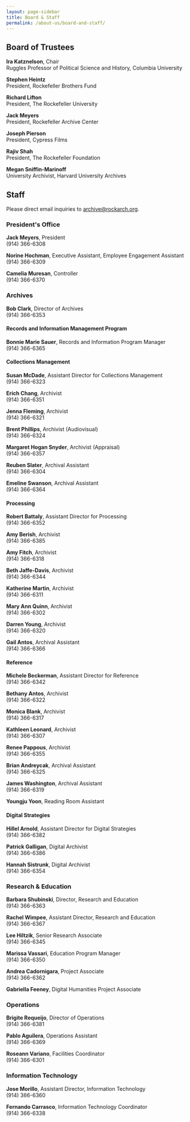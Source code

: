 ```yaml
---
layout: page-sidebar
title: Board & Staff
permalink: /about-us/board-and-staff/
---
```


## Board of Trustees

**Ira Katznelson**, Chair  
Ruggles Professor of Political Science and History, Columbia University

**Stephen Heintz**  
President, Rockefeller Brothers Fund

**Richard Lifton**  
President, The Rockefeller University

**Jack Meyers**  
President, Rockefeller Archive Center

**Joseph Pierson**  
President, Cypress Films

**Rajiv Shah**  
President, The Rockefeller Foundation

**Megan Sniffin-Marinoff**  
University Archivist, Harvard University Archives

## Staff

<div class="alert">Please direct email inquiries to <a href="mailto:archive@rockarch.org">archive@rockarch.org</a>.</div>

### President's Office

**Jack Meyers**, President  
(914) 366-6308  

**Norine Hochman**, Executive Assistant, Employee Engagement Assistant  
(914) 366-6309  

**Camelia Muresan**, Controller  
(914) 366-6370  

### Archives

**Bob Clark**, Director of Archives  
(914) 366-6353  

#### Records and Information Management Program

**Bonnie Marie Sauer**, Records and Information Program Manager  
(914) 366-6365  

#### Collections Management

**Susan McDade**, Assistant Director for Collections Management  
(914) 366-6323  

**Erich Chang**, Archivist  
(914) 366-6351  

**Jenna Fleming**, Archivist  
(914) 366-6321 

**Brent Phillips**, Archivist (Audiovisual)  
(914) 366-6324

**Margaret Hogan Snyder**, Archivist (Appraisal)  
(914) 366-6357

**Reuben Slater**, Archival Assistant  
(914) 366-6304  

**Emeline Swanson**, Archival Assistant  
(914) 366-6364  

#### Processing

**Robert Battaly**, Assistant Director for Processing  
(914) 366-6352  

**Amy Berish**, Archivist  
(914) 366-6385  

**Amy Fitch**, Archivist  
(914) 366-6318  

**Beth Jaffe-Davis**, Archivist  
(914) 366-6344  

**Katherine Martin**, Archivist  
(914) 366-6311  

**Mary Ann Quinn**, Archivist  
(914) 366-6302  

**Darren Young**, Archivist  
(914) 366-6320  

**Gail Antos**, Archival Assistant  
(914) 366-6366  

#### Reference

**Michele Beckerman**, Assistant Director for Reference  
(914) 366-6342  

**Bethany Antos**, Archivist  
(914) 366-6322  

**Monica Blank**, Archivist  
(914) 366-6317  

**Kathleen Leonard**, Archivist  
(914) 366-6307  

**Renee Pappous**, Archivist  
(914) 366-6355  

**Brian Andreycak**, Archival Assistant  
(914) 366-6325  

**James Washington**, Archival Assistant  
(914) 366-6319  

**Youngju Yoon**, Reading Room Assistant

#### Digital Strategies

**Hillel Arnold**, Assistant Director for Digital Strategies  
(914) 366-6382  

**Patrick Galligan**, Digital Archivist  
(914) 366-6386    

**Hannah Sistrunk**, Digital Archivist  
(914) 366-6354  

### Research &amp; Education

**Barbara Shubinski**, Director, Research and Education  
(914) 366-6363  

**Rachel Wimpee**, Assistant Director, Research and Education  
(914) 366-6367  

**Lee Hiltzik**, Senior Research Associate  
(914) 366-6345  

**Marissa Vassari**, Education Program Manager  
(914) 366-6350  

**Andrea Cadornigara**, Project Associate   
(914) 366-6362

**Gabriella Feeney**, Digital Humanities Project Associate

### Operations

**Brigite Requeijo**, Director of Operations  
(914) 366-6381  

**Pablo Aguilera**, Operations Assistant  
(914) 366-6369  

**Roseann Variano**, Facilities Coordinator  
(914) 366-6301  

### Information Technology

**Jose Morillo**, Assistant Director, Information Technology  
(914) 366-6360

**Fernando Carrasco**, Information Technology Coordinator  
(914) 366-6338  

  
